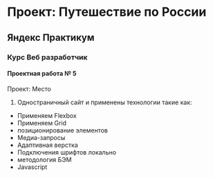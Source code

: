 # Проект: Путешествие по России
## Яндекс Практикум
### Курс Веб разработчик
#### Проектная работа № 5


Проект: Место

1. Одностраничный сайт и применены технологии такие как:
  - Применяем Flexbox
  - Применяем Grid
  - позиционирование элементов
  - Медиа-запросы
  - Адаптивная верстка
  - Подключения шрифтов локально
  - методология БЭМ
  - Javascript



